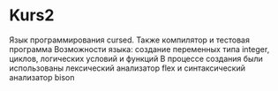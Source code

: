 # Kurs2
Язык программирования cursed. Также компилятор и тестовая программа
Возможности языка: создание переменных типа integer, циклов, логических условий и функций
В процессе создания были использованы лексический анализатор flex и синтаксический анализатор bison

